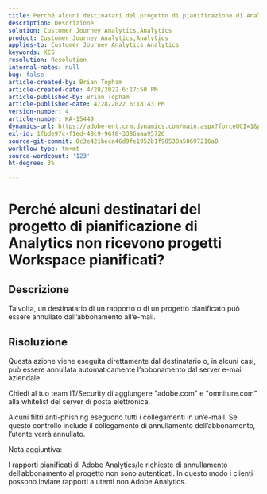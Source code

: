 ```yaml
---
title: Perché alcuni destinatari del progetto di pianificazione di Analytics non ricevono progetti Workspace pianificati?
description: Descrizione
solution: Customer Journey Analytics,Analytics
product: Customer Journey Analytics,Analytics
applies-to: Customer Journey Analytics,Analytics
keywords: KCS
resolution: Resolution
internal-notes: null
bug: false
article-created-by: Brian Topham
article-created-date: 4/28/2022 6:17:50 PM
article-published-by: Brian Topham
article-published-date: 4/28/2022 6:18:43 PM
version-number: 4
article-number: KA-15449
dynamics-url: https://adobe-ent.crm.dynamics.com/main.aspx?forceUCI=1&pagetype=entityrecord&etn=knowledgearticle&id=9a1ed07d-1fc7-ec11-a7b6-0022480a1b03
exl-id: 1fbde97c-f1ed-48c9-96f8-3386aaa95726
source-git-commit: 0c3e421beca46d9fe1952b1f98538a50697216a0
workflow-type: tm+mt
source-wordcount: '123'
ht-degree: 3%

---
```


# Perché alcuni destinatari del progetto di pianificazione di Analytics non ricevono progetti Workspace pianificati?

## Descrizione


Talvolta, un destinatario di un rapporto o di un progetto pianificato può essere annullato dall’abbonamento all’e-mail.


## Risoluzione


Questa azione viene eseguita direttamente dal destinatario o, in alcuni casi, può essere annullata automaticamente l’abbonamento dal server e-mail aziendale.

Chiedi al tuo team IT/Security di aggiungere &quot;adobe.com&quot; e &quot;omniture.com&quot; alla whitelist del server di posta elettronica.

Alcuni filtri anti-phishing eseguono tutti i collegamenti in un’e-mail. Se questo controllo include il collegamento di annullamento dell’abbonamento, l’utente verrà annullato.



Nota aggiuntiva:

I rapporti pianificati di Adobe Analytics/le richieste di annullamento dell’abbonamento al progetto non sono autenticati. In questo modo i clienti possono inviare rapporti a utenti non Adobe Analytics.
